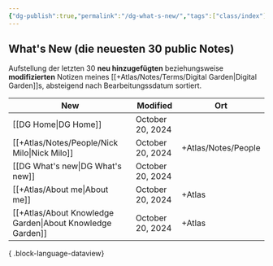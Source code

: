 ```yaml
---
{"dg-publish":true,"permalink":"/dg-what-s-new/","tags":["class/index"],"noteIcon":"","updated":"2024-10-20T16:07:07.268+02:00"}
---
```


## What's New (die neuesten 30 public Notes)
Aufstellung der letzten 30 **neu hinzugefügten** beziehungsweise **modifizierten** Notizen meines [[+Atlas/Notes/Terms/Digital Garden\|Digital Garden]]s, absteigend nach Bearbeitungssdatum sortiert. 


| New                                                          | Modified         | Ort                 |
| ------------------------------------------------------------ | ---------------- | ------------------- |
| [[DG Home\|DG Home]]                                      | October 20, 2024 |                     |
| [[+Atlas/Notes/People/Nick Milo\|Nick Milo]]              | October 20, 2024 | +Atlas/Notes/People |
| [[DG What's new\|DG What's new]]                          | October 20, 2024 |                     |
| [[+Atlas/About me\|About me]]                             | October 20, 2024 | +Atlas              |
| [[+Atlas/About Knowledge Garden\|About Knowledge Garden]] | October 20, 2024 | +Atlas              |

{ .block-language-dataview}


